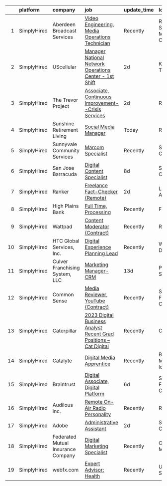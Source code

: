 

|    | platform    | company                            | job                                                                                                                                                                            | update_time   | location                   |
|---:|:------------|:-----------------------------------|:-------------------------------------------------------------------------------------------------------------------------------------------------------------------------------|:--------------|:---------------------------|
|  1 | SimplyHired | Aberdeen Broadcast Services        | [Video Engineering, Media Operations Technician](https://www.simplyhired.com/job/NqVWIAP5X5Qgi23plhBzBVap07b1uTt2RSlRZJRvKOns5v-KChwjrg?q=digital+platform)                    | Recently      | Rancho Santa Margarita, CA |
|  2 | SimplyHired | UScellular                         | [Manager National Network Operations Center - 1st Shift](https://www.simplyhired.com/job/bOU-BJpHukJ_OLalyj2IgEXIEJqvuJjopA_jePyuPn9H0uCumXx6hA?q=digital+platform)            | 2d            | Knoxville, TN              |
|  3 | SimplyHired | The Trevor Project                 | [Associate, Continuous Improvement--Crisis Services](https://www.simplyhired.com/job/A7zHWp9ifmgU2eNYGA_OjqKZWcjwe8XrO3QKcM0kRiY4uWMvjgAhjQ?q=digital+platform)                | 2d            | Remote                     |
|  4 | SimplyHired | Sunshine Retirement Living         | [Social Media Manager](https://www.simplyhired.com/job/4XG2aVKb3hJxkMfmOSITLVcPnGCPLAG9OWAXGECWzYGYu6fEI85iRQ?q=digital+platform)                                              | Today         | Remote                     |
|  5 | SimplyHired | Sunnyvale Community Services       | [Marcom Specialist](https://www.simplyhired.com/job/p_nIP5u7AwIM8424eqLCwvS58R9ogLdbFVzdBO0DgFX9XoKDOSi7yQ?q=digital+platform)                                                 | Recently      | Sunnyvale, CA              |
|  6 | SimplyHired | San Jose Barracuda                 | [Digital Content Specialist](https://www.simplyhired.com/job/WWyWZI6s1lJK-MCZr4IMEHrHOvf8L8gOloVZ_rDBjaN8JLgQUfxMWQ?q=digital+platform)                                        | 8d            | San Jose, CA               |
|  7 | SimplyHired | Ranker                             | [Freelance Fact-Checker (Remote)](https://www.simplyhired.com/job/C0FwXuqkmlGH5sTvqpuSBIYpbaPOCLwi9bIJAXkSMi2swf7B2ojP4Q?q=digital+platform)                                   | 2d            | Los Angeles, CA            |
|  8 | SimplyHired | High Plains Bank                   | [Full Time, Processing](https://www.simplyhired.com/job/XIe9CoPUTGDZ8v3ZnV12Vr_MaCYEHRzRkCiAjZpb7Dp3uECaMMyzTg?q=digital+platform)                                             | Recently      | Flagler, CO                |
|  9 | SimplyHired | Wattpad                            | [Content Moderator (Contract)](https://www.simplyhired.com/job/Dhy6VU5XyV86i5-A9w1dXBzL6OW7kvDX-3k4gKBF6LRsFdEA9-UHqA?q=digital+platform)                                      | Recently      | Remote                     |
| 10 | SimplyHired | HTC Global Services, Inc.          | [Digital Experience Planning Lead](https://www.simplyhired.com/job/MlHzouJEuT-0Dbbl47g1rFtibauu8HG3B8zRha75wXTF2s4WEWeryQ?q=digital+platform)                                  | Recently      | Washington, DC             |
| 11 | SimplyHired | Culver Franchising System, LLC     | [Marketing Manager-CRM](https://www.simplyhired.com/job/rOcDVRAg3ASt2URc2BnBKjia3B8-6LWHw8SycVxB3VpaGulh2BUfuw?q=digital+platform)                                             | 13d           | Prairie du Sac, WI         |
| 12 | SimplyHired | Common Sense                       | [Media Reviewer, YouTube (Contract)](https://www.simplyhired.com/job/QvKR49OnD5qw7GBhMd45MFsPzVyRstZxlv_CpLiZzfMcR2hgmOSbAg?q=digital+platform)                                | Recently      | San Francisco, CA          |
| 13 | SimplyHired | Caterpillar                        | [2023 Digital Business Analyst Recent Grad Positions – Cat Digital](https://www.simplyhired.com/job/hRsGJkJc-iFz-Xb6GgUIhKnAOUqg88NFHp3vjNqVsAfG77hBDk72KA?q=digital+platform) | Recently      | Chicago, IL                |
| 14 | SimplyHired | Catalyte                           | [Digital Media Apprentice](https://www.simplyhired.com/job/nmW1cOPYXtej90TmJh2GUxW9wdNjTJxU_Ol3e3cbyldEC22OnKaFZg?q=digital+platform)                                          | Recently      | Boston, MA +6 locations    |
| 15 | SimplyHired | Braintrust                         | [Digital Associate, Digital Platform](https://www.simplyhired.com/job/i_-EsjW4WVbHwlGbbJWX8Jdsim3wPe0klLoY_-rfYj4EZ52Igia6ew?q=digital+platform)                               | 6d            | San Francisco, CA          |
| 16 | SimplyHired | Audilous inc.                      | [Remote On-Air Radio Personality](https://www.simplyhired.com/job/7OyTp5RvNM8TAVvN-2TU8kjUaRH38DORyh910krM8lVdFy9AAHRPJw?q=digital+platform)                                   | Recently      | Remote                     |
| 17 | SimplyHired | Adobe                              | [Administrative Assistant](https://www.simplyhired.com/job/ARJYaPwPzDq1-1NMvdsTBr18JICh2Hqj85BFPXJHl_0xgsvxihxbsg?q=digital+platform)                                          | 2d            | San Jose, CA               |
| 18 | SimplyHired | Federated Mutual Insurance Company | [Digital Marketing Specialist](https://www.simplyhired.com/job/QfoYwuFl4YNwNQkm4YXL9Kd29zLpfK66ZfPVG7SBqJfuZar5A6phwQ?q=digital+platform)                                      | Recently      | Owatonna, MN               |
| 19 | SimplyHired | webfx.com                          | [Expert Advisor: Health](https://www.simplyhired.com/job/FGOJqamkokBh27NFXhgcIbkxESfYaYdkUvenUQ9BE0eqOlbzJDmuDA?q=digital+platform)                                            | Recently      | United States              |
